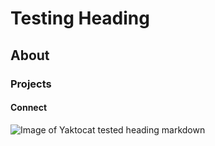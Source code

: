 # Testing Heading
## About
### Projects
#### Connect
![Image of Yaktocat](https://octodex.github.com/images/yaktocat.png)
tested heading markdown
